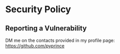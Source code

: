 # Security Policy

## Reporting a Vulnerability

DM me on the contacts provided in my profile page: https://github.com/pyprince
